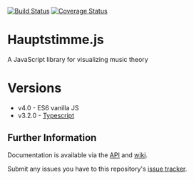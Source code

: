 [![Build Status](https://travis-ci.org/mike-stumpf/hauptstimme.js.svg?branch=master)](https://travis-ci.org/mike-stumpf/hauptstimme.js)
[![Coverage Status](https://coveralls.io/repos/github/mike-stumpf/hauptstimme.js/badge.svg?branch=master)](https://coveralls.io/github/mike-stumpf/hauptstimme.js?branch=master)


# Hauptstimme.js

A JavaScript library for visualizing music theory

# Versions
* v4.0 - ES6 vanilla JS
* v3.2.0 - [Typescript](https://www.typescriptlang.org/)

## Further Information
Documentation is available via the [API](http://mike-stumpf.github.io/hauptstimme.js/) and [wiki](https://github.com/mike-stumpf/chorus.js/wiki). 

Submit any issues you have to this repository's [issue tracker](https://github.com/mike-stumpf/chorus.js/issues).